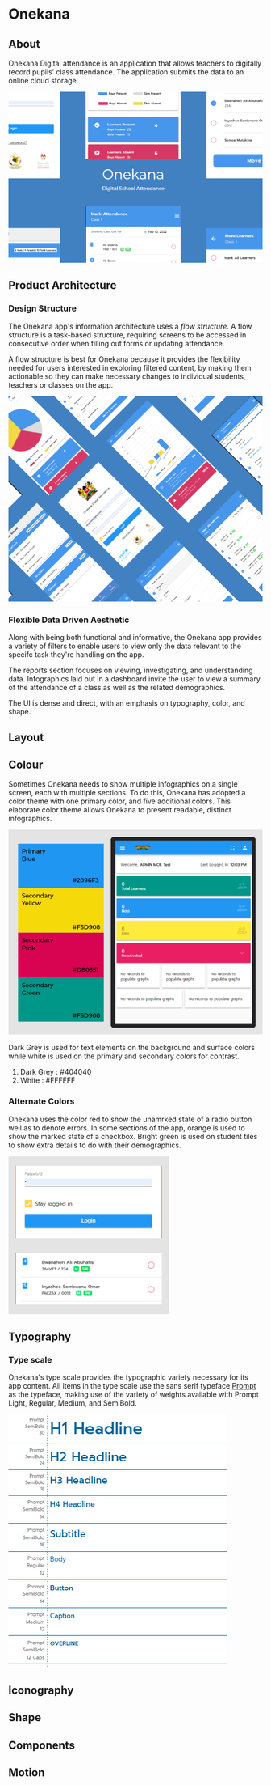 # Onekana

## About

Onekana Digital attendance is an application that allows teachers to digitally record pupils’ class attendance. The application submits the data to an online cloud storage.

![brand](./images/brand-photo.png)

## Product Architecture

### **Design Structure**

The Onekana app's information architecture uses a *flow structure*. A flow structure is a task-based structure, requiring screens to be accessed in consecutive order when filling out forms or updating attendance.

A flow structure is best for Onekana  because it provides the flexibility needed for users interested in exploring filtered content, by making them actionable so they can make necessary changes to individual students, teachers or classes on the app.

![architecture](./images/screens-photo.png)

### **Flexible Data Driven Aesthetic**

Along with being both functional and informative, the Onekana app provides a variety of filters to enable users to view only the data relevant to the specifc task they're handling on the app.

The reports section focuses on viewing, investigating, and understanding data. Infographics laid out in a dashboard invite the user to view a summary of the attendance of a class as well as the related demographics.

The UI is dense and direct, with an emphasis on typography, color, and shape.

## Layout
## Colour

Sometimes Onekana needs to show multiple infographics on a single screen, each with multiple sections. To do this, Onekana has adopted a color theme with one primary color, and five additional colors. This elaborate color theme allows Onekana to present readable, distinct infographics.

![color](./images/colour.png)

Dark Grey is used for text elements on the background and surface colors while white is used on the primary and secondary colors for contrast.

1. Dark Grey : #404040
2. White : #FFFFFF

### **Alternate Colors**

Onekana uses the color red to show the unamrked state of a radio button well as to denote errors. In some sections of the app, orange is used to show the marked state of a checkbox. Bright green is used on student tiles to show extra details to do with their demographics. 

 ![alternate](./images/alternate.png)

## Typography

### **Type scale**

Onekana's type scale provides the typographic variety necessary for its app content. All items in the type scale use the sans serif typeface [Prompt](https://fonts.google.com/specimen/Prompt?query=prompt) as the typeface, making use of the variety of weights available with Prompt Light, Regular, Medium, and SemiBold.

![typography](./images/typography.png)

## Iconography
## Shape
## Components
## Motion